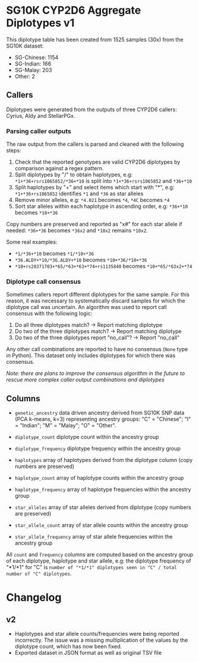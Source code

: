 # SG10K CYP2D6 Aggregate Diplotypes v1
This diplotype table has been created from 1525 samples (30x) from the SG10K dataset:

- SG-Chinese: 1154
- SG-Indian: 166
- SG-Malay: 203
- Other: 2

## Callers
Diplotypes were generated from the outputs of three CYP2D6 callers: Cyrius, Aldy and StellarPGx.

### Parsing caller outputs
The raw output from the callers is parsed and cleaned with the following steps:
1. Check that the reported genotypes are valid CYP2D6 diplotypes by comparison against a regex pattern.
2. Split diplotypes by "/" to obtain haplotypes, e.g: `*1+*36+rsrs1065852/*36+*10` is split into `*1+*36+rsrs1065852` and `*36+*10`
3. Split haplotypes by "+" and select items which start with "*", e.g: `*1+*36+rs1065852` identifies `*1` and `*36` as star alleles
4. Remove minor alleles, e.g: `*4.021` becomes `*4`, `*4C` becomes `*4`
5. Sort star alleles within each haplotype in ascending order, e.g: `*36+*10` becomes `*10+*36`

Copy numbers are preserved and reported as "x#" for each star allele if needed: `*36+*36` becomes `*36x2` and `*10x2` remains `*10x2`. 

Some real examples:
- `*1/*36+*10` becomes `*1/*10+*36`
- `*36.ALDY+*10/*36.ALDY+*10` becomes `*10+*36/*10+*36`
- `*10+rs28371703+*65/*63+*63+*74+rs1135840` becomes `*10+*65/*63x2+*74`

### Diplotype call consensus
Sometimes callers report different diplotypes for the same sample. For this reason, it was necessary to systematically discard samples for which the diplotype call was uncertain. An algorithm was used to report call consensus with the following logic:
1. Do all three diplotypes match? -> Report matching diplotype
2. Do two of the three diplotypes match? -> Report matching diplotype
3. Do two of the three diplotypes report "no_call"? -> Report "no_call"

Any other call combinations are reported to have no consensus (`None` type in Python). This dataset only includes diplotypes for which there was consensus.

*Note: there are plans to improve the consensus algorithm in the future to rescue more complex caller output combinations and diplotypes*


## Columns
- `genetic_ancestry` data driven ancestry derived from SG10K SNP data (PCA k-means, k=3) representing ancestry groups: "C" = "Chinese"; "I" = "Indian"; "M" = "Malay"; "O" = "Other".

- `diplotype_count` diplotype count within the ancestry group

- `diplotype_frequency` diplotype frequency within the ancestry group

- `haplotypes` array of haplotypes derived from the diplotype column (copy numbers are preserved)

- `haplotype_count` array of haplotype counts within the ancestry group

- `haplotype_frequency` array of haplotype frequencies within the ancestry group

- `star_alleles` array of star alleles derived from diplotype (copy numbers are preserved)

- `star_allele_count` array of star allele counts within the ancestry group

- `star_allele_frequency` array of star allele frequencies within the ancestry group

All `count` and `frequency` columns are computed based on the ancestry group of each diplotype, haplotype and star allele, e.g: the diplotype frequency of "*1/*1" for "C" is `number of "*1/*1" diplotypes seen in "C" / total number of "C" diplotypes`.

# Changelog
## v2
- Haplotypes and star allele counts/frequencies were being reported incorrectly. The issue was a missing multiplication of the values by the diplotype count, which has now been fixed.
- Exported dataset in JSON format as well as original TSV file
